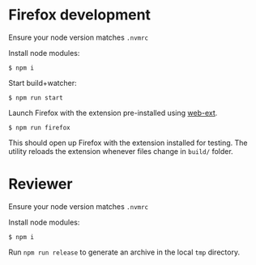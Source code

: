 # Firefox development

Ensure your node version matches `.nvmrc`

Install node modules:

    $ npm i

Start build+watcher:

    $ npm run start

Launch Firefox with the extension pre-installed using [web-ext](https://github.com/mozilla/web-ext).

    $ npm run firefox

This should open up Firefox with the extension installed for testing. The utility reloads the extension whenever files change in `build/` folder.

# Reviewer

Ensure your node version matches `.nvmrc`

Install node modules:

    $ npm i

Run `npm run release` to generate an archive in the local `tmp` directory.
